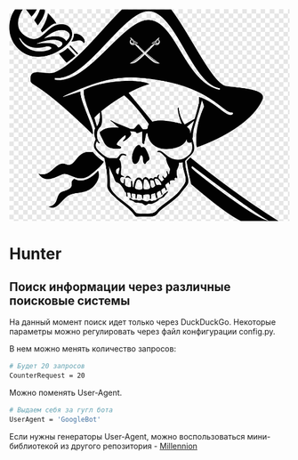 <div align="center">
  <img src="https://github.com/rickert156/rickert156/blob/main/assets/Hunter.png" alt="Millennion">
</div>

# Hunter
## Поиск информации через различные поисковые системы
На данный момент поиск идет только через DuckDuckGo. Некоторые параметры можно регулировать через файл конфигурации config.py. <p>
В нем можно менять количество запросов:
```sh
# Будет 20 запросов
CounterRequest = 20 
```
Можно поменять User-Agent. 
```sh
# Выдаем себя за гугл бота
UserAgent = 'GoogleBot'
```
Если нужны генераторы User-Agent, можно воспользоваться мини-библиотекой из другого репозитория - <a href="https://github.com/rickert156/Millennion">Millennion</a>
